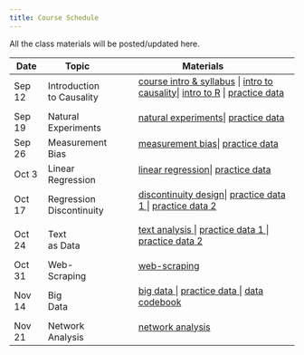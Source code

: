 ```yaml
---
title: Course Schedule
---
```

<p>
All the class materials will be posted/updated here.
</p>

<div>
  <table class="table table-striped table-hover">
    <thead>
      <tr>
        <th>Date</th>
        <th>Topic</th>
        <th>Materials</th>
              </tr>
    </thead>
    <tbody>
      <tr>
        <td>Sep 12</td>
        <td>Introduction <br>
         to Causality</td>
        <td>
          <dl>
          <dd><a href="../materials/01_intro.html" target=_blank>course intro & syllabus</a> | <a href="../materials/02_causality.html" target=_blank>intro to causality</a>| <a href="../materials/01_intro_R.html" target=_blank>intro to R</a> | <a href="../materials/data/rosca.csv" target=_blank> practice data</a>
          </dd>
          </dl>
        </td>
      </tr>
      <tr>
        <td>Sep 19</td>
        <td>Natural <br>
         Experiments</td>
        <td>
          <dl>
          <dd><a href="../materials/03_obs_data.html" target=_blank>natural experiments</a>| <a href="../materials/data/hprice.csv" target=_blank> practice data</a>
          </dd>
          </dl>
        </td>
      </tr>
      <tr>
        <td>Sep 26</td>
        <td>Measurement <br>
         Bias</td>
        <td>
          <dl>
          <dd><a href="../materials/04_measurement.html" target=_blank>measurement bias</a>| <a href="../materials/data/vignettes.csv" target=_blank> practice data</a>
          </dd>
          </dl>
        </td>
      </tr>
      <tr>
        <td>Oct 3</td>
        <td>Linear  <br>
         Regression</td>
        <td>
          <dl>
          <dd><a href="../materials/05_regression.html" target=_blank>linear regression</a>| <a href="../materials/data/social.csv" target=_blank> practice data</a>
          </dd>
          </dl>
        </td>
      </tr>
      <tr>
        <td>Oct 17</td>
        <td>Regression  <br>
         Discontinuity </td>
        <td>
          <dl>
          <dd><a href="../materials/06_discontinuity_design.html" target=_blank>discontinuity design</a>| <a href="../materials/data/MPs.csv" target=_blank> practice data 1 </a>| <a href="../materials/data/transfer.csv" target=_blank> practice data 2 </a>
          </dd>
          </dl>
        </td>
      </tr>
      <tr>
        <td>Oct 24</td>
        <td>Text  <br>
         as Data </td>
        <td>
          <dl>
          <dd><a href="../materials/07_text_as_data.html" target=_blank> text analysis </a>| <a href="../materials/data/example1.zip" target=_blank> practice data 1 </a>| <a href="../materials/data/example2.zip" target=_blank> practice data 2 </a>
          </dd>
          </dl>
        </td>
      </tr>
      <tr>
        <td>Oct 31</td>
        <td>Web-  <br>
         Scraping </td>
        <td>
          <dl>
          <dd><a href="../materials/08_webscraping.html" target=_blank> web-scraping </a>
          </dd>
          </dl>
        </td>
      </tr>
      <tr>
        <td>Nov 14</td>
        <td>Big  <br>
         Data </td>
        <td>
          <dl>
          <dd><a href="../materials/09_bigdata.html" target=_blank> big data </a>| <a href="../materials/data/GTD_data_small.csv" target=_blank> practice data </a>| <a href="../materials/data/GTD Codebook.pdf" target=_blank> data codebook </a>
          </dd>
          </dl>
        </td>
      </tr>
      <tr>
        <td>Nov 21</td>
        <td>Network <br>
         Analysis </td>
        <td>
          <dl>
          <dd><a href="../materials/10_networks.html" target=_blank> network analysis </a>
          </dd>
          </dl>
        </td>
      </tr>
    </tbody>
  </table>
</div>
